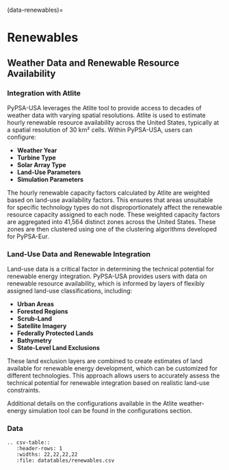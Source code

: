 (data-renewables)=
# Renewables

## Weather Data and Renewable Resource Availability

### Integration with Atlite

PyPSA-USA leverages the Atlite tool to provide access to decades of weather data with varying spatial resolutions. Atlite is used to estimate hourly renewable resource availability across the United States, typically at a spatial resolution of 30 km² cells. Within PyPSA-USA, users can configure:

- **Weather Year**
- **Turbine Type**
- **Solar Array Type**
- **Land-Use Parameters**
- **Simulation Parameters**

The hourly renewable capacity factors calculated by Atlite are weighted based on land-use availability factors. This ensures that areas unsuitable for specific technology types do not disproportionately affect the renewable resource capacity assigned to each node. These weighted capacity factors are aggregated into 41,564 distinct zones across the United States. These zones are then clustered using one of the clustering algorithms developed for PyPSA-Eur.

### Land-Use Data and Renewable Integration

Land-use data is a critical factor in determining the technical potential for renewable energy integration. PyPSA-USA provides users with data on renewable resource availability, which is informed by layers of flexibly assigned land-use classifications, including:

- **Urban Areas**
- **Forested Regions**
- **Scrub-Land**
- **Satellite Imagery**
- **Federally Protected Lands**
- **Bathymetry**
- **State-Level Land Exclusions**

These land exclusion layers are combined to create estimates of land available for renewable energy development, which can be customized for different technologies. This approach allows users to accurately assess the technical potential for renewable integration based on realistic land-use constraints.

Additional details on the configurations available in the Atlite weather-energy simulation tool can be found in the configurations section.


### Data
```{eval-rst}
.. csv-table::
   :header-rows: 1
   :widths: 22,22,22,22
   :file: datatables/renewables.csv
```
